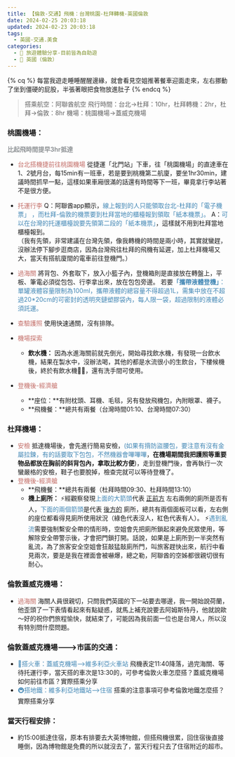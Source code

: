 ```yaml
---
title: 【倫敦-交通】飛機：台灣桃園-杜拜轉機-英國倫敦
date: 2024-02-25 20:03:18
updated: 2024-02-23 20:03:18
tags:
  - 英國-交通.美食
categories: 
  - 🌴 旅遊體驗分享-目前皆為自助遊
  - 🥥 英國（倫敦） 
---
```

{% cq %} 每當我遊走睡睡醒醒邊緣，就會看見空姐推著餐車迎面走來，左右挪動了坐到僵硬的屁股，半張著眼把食物放進肚子 {% endcq %}

>搭乘航空：阿聯酋航空
>飛行時間：台北->杜拜：10hr，杜拜轉機：2hr，杜拜->倫敦：8hr
>機場：桃園機場->蓋威克機場

<!-- more -->

### 桃園機場：
**<font color=#909497>比起飛時間提早3hr抵達</font>**
+ <font color=#c36d67>台北搭機捷前往桃園機場</font> 
從捷運「北門站」下車，往「桃園機場」的直達車在1、2號月台，每15min有一班車，若是要到桃機第二航廈，要坐1hr30min，建議時間抓早一點，這樣如果車廂很滿的話還有時間等下一班，畢竟拿行李站著不是很方便。
+ <font color=#c36d67>托運行李</font> 
Q：阿聯酋app顯示，<font color=#4287B5>線上報到的人只能領取台北-杜拜的「電子機票」 ，而杜拜-倫敦的機票要到杜拜當地的櫃檯報到領取「紙本機票」。</font>
A：<font color=#4287B5>可以在台灣的托運櫃檯說要先領第二段的「紙本機票」</font>，這樣就不用到杜拜當地櫃檯報到。<br>（我有先領，非常建議在台灣先領，像我轉機的時間是兩小時，其實就蠻趕，沒辦法停下腳步逛商店，因為台灣飛往杜拜的飛機有延遲，加上杜拜機場又大，當天有搭航廈間的電車前往登機門。）
+ <font color=#c36d67>過海關</font>
將背包、外套取下，放入小籃子內，登機箱則是直接放在轉盤上，平板、筆電必須從包包、行李拿出來，放在包包旁邊。
若要<font color=#4287B5>**「攜帶液體登機」**：單罐液體容量限制為100ml，攜帶液體的總容量不得超過1L，需集中放在不超過20*20cm的可密封的透明夾鏈塑膠袋內，每人限一袋，超過限制的液體必須託運。</font>
+ <font color=#c36d67>查驗護照</font>
使用快速通關，沒有排隊。
+ <font color=#c36d67>機場探索</font> 
  + **飲水機：**
因為水進海關前就先倒光，開始尋找飲水機，有發現一台飲水機，結果在製水中，沒辦法喝，其他的都是水流很小的生飲台，下樓候機後，終於有飲水機👍🏻，還有洗手間可使用。

+ <font color=#c36d67>登機後-經濟艙</font>
  +	**座位：**有附枕頭、耳機、毛毯，另有發放飛機包，內附眼罩、襪子。
  +	**飛機餐：**總共有兩餐（台灣時間01:10、台灣時間07:30）

### 杜拜機場：
+ <font color=#c36d67>安檢</font>
抵達機場後，會先進行簡易安檢，<font color=#4287B5>(如果有揹防盜腰包，要注意有沒有金屬拉鍊，有的話要取下包包，不然機器會嗶嗶嗶</font>，**在機場期間我把護照等重要物品都放在胸前的斜背包內，拿取比較方便**)，走到登機門後，會再執行一次蠻嚴格的安檢，鞋子也要脫掉，檢查完就可以等待登機了。
+ <font color=#c36d67>登機後-經濟艙</font>
  +	**飛機餐：**總共有兩餐（杜拜時間09:30、杜拜時間13:10）
  +	**機上廁所：**
    ⚡️經觀察發現<font color=#4287B5>上面的大箭頭</font>代表<font> <u>正前方</u> </font> 左右兩側的廁所是否有人，<font color=#4287B5>下面的兩個箭頭</font>是代表<font> <u>後方的</u> </font> 廁所，總共有兩個面板可以看，左右側的座位都看得見廁所使用狀況（綠色代表沒人，紅色代表有人）。
    ⚡️<font color=#4287B5>遇到亂流</font>需要強制繫安全帶的情形時，空姐會先把廁所鎖起來避免民眾使用，等解除安全帶警示後，才會把門鎖打開。話說，如果是上廁所到一半突然有亂流，為了旅客安全空姐會狂敲猛敲廁所門，叫旅客趕快出來，航行中看見兩次，要是是我在裡面會被嚇爆，總之勒，阿聯酋的空姊都很親切很有耐心。
### 倫敦蓋威克機場：
+ <font color=#c36d67>過海關</font>
海關人員很親切，只問我們英國的下一站要去哪邊，我一開始說荷蘭，他歪頭了一下表情看起來有點疑惑，就馬上補充說要去阿姆斯特丹，他就說歐～好的祝你們旅程愉快，就結束了，可能因為我前面一位也是台灣人，所以沒有特別問什麼問題。

### 倫敦蓋威克機場--->市區的交通：
+ <font color=#4287B5>🚄搭火車：蓋威克機場-->維多利亞火車站</font>
飛機表定11:40降落，過完海關、等待托運行李，當天搭的車次是13:30的，可參考倫敦火車怎麼搭？蓋威克機場如何前往市區？實際搭乘分享
+ <font color=#4287B5>🚇搭地鐵：維多利亞地鐵站-->住宿</font>
搭乘的注意事項可參考倫敦地鐵怎麼搭？實際搭乘分享

### 當天行程安排：
+ 約15:00抵達住宿，原本有排要去大英博物館，但搭飛機很累，回住宿後直接睡倒，因為博物館是免費的所以就沒去了，當天行程只去了住宿附近的超市。
